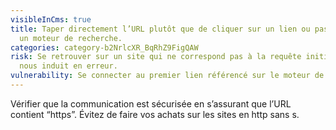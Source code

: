 ```yaml
---
visibleInCms: true
title: Taper directement l’URL plutôt que de cliquer sur un lien ou passer par
  un moteur de recherche.
categories: category-b2NrlcXR_BqRhZ9FigQAW
risk: Se retrouver sur un site qui ne correspond pas à la requête initiale et
  nous induit en erreur.
vulnerability: Se connecter au premier lien référencé sur le moteur de recherche.
---
```

Vérifier que la communication est sécurisée en s’assurant que l’URL contient “https”. Évitez de faire vos achats sur les sites en http sans s.